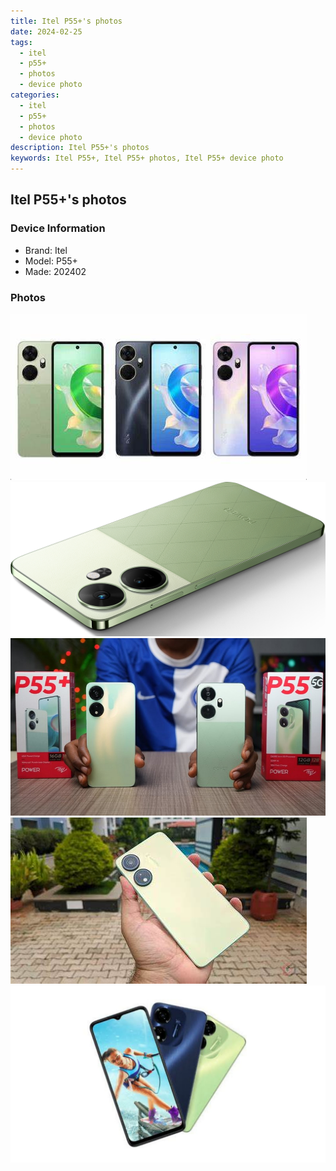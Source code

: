 ```yaml
---
title: Itel P55+'s photos
date: 2024-02-25
tags: 
  - itel
  - p55+
  - photos
  - device photo
categories: 
  - itel
  - p55+
  - photos
  - device photo
description: Itel P55+'s photos
keywords: Itel P55+, Itel P55+ photos, Itel P55+ device photo
---
```


## Itel P55+'s photos

### Device Information

- Brand: Itel
- Model: P55+
- Made: 202402

### Photos

![/images/best-assets/devices/itel/itel-p55plus/1.jpg](/images/best-assets/devices/itel/itel-p55plus/1.jpg)
![/images/best-assets/devices/itel/itel-p55plus/2.jpg](/images/best-assets/devices/itel/itel-p55plus/2.jpg)
![/images/best-assets/devices/itel/itel-p55plus/3.jpg](/images/best-assets/devices/itel/itel-p55plus/3.jpg)
![/images/best-assets/devices/itel/itel-p55plus/4.jpg](/images/best-assets/devices/itel/itel-p55plus/4.jpg)
![/images/best-assets/devices/itel/itel-p55plus/5.jpg](/images/best-assets/devices/itel/itel-p55plus/5.jpg)

